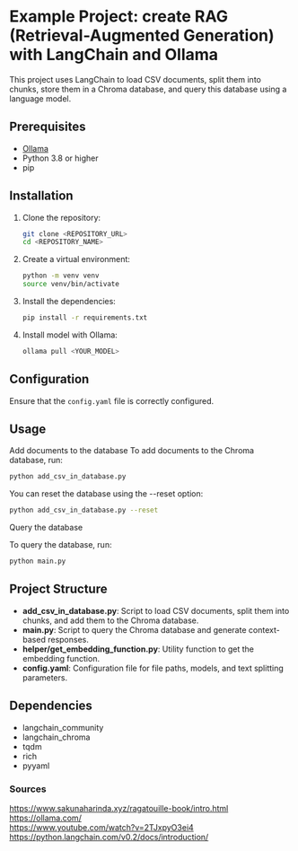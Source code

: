 # Example Project: create RAG (Retrieval-Augmented Generation) with LangChain and Ollama

This project uses LangChain to load CSV documents, split them into chunks, store them in a Chroma database, and query this database using a language model.

## Prerequisites

- [Ollama](https://ollama.com/download)
- Python 3.8 or higher
- pip

## Installation

1. Clone the repository:
    ```bash
    git clone <REPOSITORY_URL>
    cd <REPOSITORY_NAME>
    ```
   
2. Create a virtual environment:
    ```bash
    python -m venv venv
    source venv/bin/activate
    ```

3. Install the dependencies:
    ```bash
    pip install -r requirements.txt
    ```
   
4. Install model with Ollama:
    ```bash
    ollama pull <YOUR_MODEL> 
    ```

## Configuration

Ensure that the `config.yaml` file is correctly configured.

## Usage
Add documents to the database
To add documents to the Chroma database, run:

```bash
python add_csv_in_database.py
```

You can reset the database using the --reset option:

```bash
python add_csv_in_database.py --reset
```

Query the database

To query the database, run:

```bash
python main.py
```

## Project Structure
* **add_csv_in_database.py**: Script to load CSV documents, split them into chunks, and add them to the Chroma database.
* **main.py**: Script to query the Chroma database and generate context-based responses.
* **helper/get_embedding_function.py**: Utility function to get the embedding function.
* **config.yaml**: Configuration file for file paths, models, and text splitting parameters.

## Dependencies

* langchain_community
* langchain_chroma
* tqdm
* rich
* pyyaml

### Sources

https://www.sakunaharinda.xyz/ragatouille-book/intro.html  
https://ollama.com/  
https://www.youtube.com/watch?v=2TJxpyO3ei4  
https://python.langchain.com/v0.2/docs/introduction/

